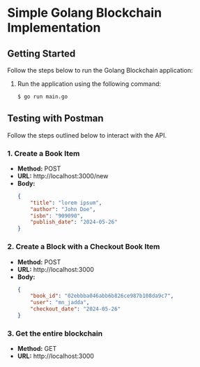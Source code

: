 # Simple Golang Blockchain Implementation


## Getting Started

Follow the steps below to run the Golang Blockchain application:

1. Run the application using the following command:

    ```bash
    $ go run main.go
    ```

## Testing with Postman

Follow the steps outlined below to interact with the API.

### 1. Create a Book Item

- **Method:** POST
- **URL:** http://localhost:3000/new
- **Body:**
    ```json
    {
        "title": "lorem ipsum",
        "author": "John Doe",
        "isbn": "909090",
        "publish_date": "2024-05-26"
    }
    ```

### 2. Create a Block with a Checkout Book Item

- **Method:** POST
- **URL:** http://localhost:3000
- **Body:**
    ```json
    {
        "book_id": "02ebbba046abb6b826ce987b108da9c7",
        "user": "mn_jadda",
        "checkout_date": "2024-05-26"
    }
    ```
### 3. Get the entire blockchain
- **Method:** GET
- **URL:** http://localhost:3000
